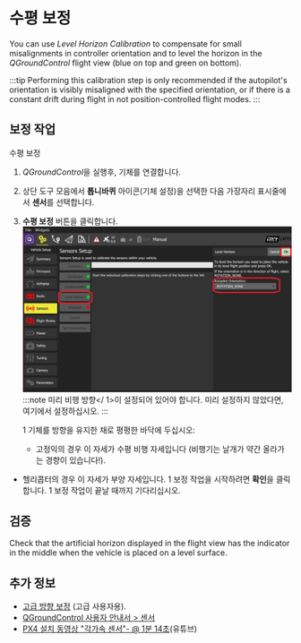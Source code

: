 # 수평 보정

You can use *Level Horizon Calibration* to compensate for small misalignments in controller orientation and to level the horizon in the *QGroundControl* flight view (blue on top and green on bottom).

:::tip
Performing this calibration step is only recommended if the autopilot's orientation is visibly misaligned with the specified orientation, or if there is a constant drift during flight in not position-controlled flight modes.
:::

## 보정 작업

수평 보정

1. *QGroundControl*을 실행후, 기체를 연결합니다.
1. 상단 도구 모음에서 **톱니바퀴** 아이콘(기체 설정)을 선택한 다음 가장자리 표시줄에서 **센서**를 선택합니다.
1. **수평 보정** 버튼을 클릭합니다. ![Level Horizon calibration](../../assets/qgc/setup/sensor/sensor_level_horizon.jpg) :::note 미리
비행 방향</ 1>이 설정되어 있어야 합니다.  미리 설정하지 않았다면, 여기에서 설정하십시오. :::</p></li> 
   
   1 기체를 방향을 유지한 채로 평평한 바닥에 두십시오:
  
    * 고정익의 경우 이 자세가 수평 비행 자세입니다 (비행기는 날개가 약간 올라가는 경향이 있습니다!).
  * 헬리콥터의 경우 이 자세가 부양 자세입니다.
1 보정 작업을 시작하려면 **확인**을 클릭합니다.
1 보정 작업이 끝날 때까지 기다리십시오.</ol> 




## 검증 

Check that the artificial horizon displayed in the flight view has the indicator in the middle when the vehicle is placed on a level surface.




## 추가 정보

* [고급 방향 보정](../advanced_config/advanced_flight_controller_orientation_leveling.md) (고급 사용자용).
* [QGroundControl 사용자 안내서 > 센서](https://docs.qgroundcontrol.com/master/en/SetupView/sensors_px4.html#level-horizon)
* [PX4 설치 동영상 "각가속 센서"- @ 1분 14초](https://youtu.be/91VGmdSlbo4?t=1m14s)(유튜브)
